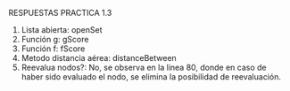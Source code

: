 ﻿RESPUESTAS PRACTICA 1.3
1. Lista abierta: openSet
2. Función g: gScore
3. Función f: fScore
4. Metodo distancia aérea: distanceBetween
5. Reevalua nodos?: No, se observa en la linea 80, donde en caso de haber sido evaluado el nodo, se elimina la posibilidad de reevaluación.